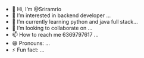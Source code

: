 - 👋 Hi, I’m @Sriramrio
- 👀 I’m interested in backend developer ...
- 🌱 I’m currently learning python and java full stack...
- 💞️ I’m looking to collaborate on ...
- 📫 How to reach me 6369797617 ...
- 😄 Pronouns: ...
- ⚡ Fun fact: ...

<!---
Sriramrio/Sriramrio is a ✨ special ✨ repository because its `README.md` (this file) appears on your GitHub profile.
You can click the Preview link to take a look at your changes.
--->
